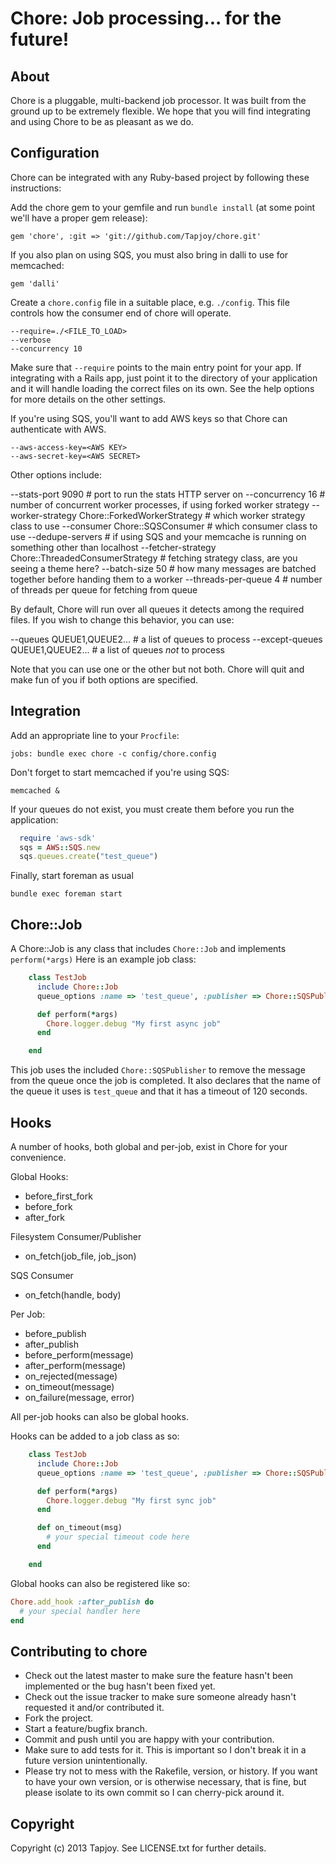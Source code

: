 # Chore: Job processing... for the future!

## About

Chore is a pluggable, multi-backend job processor. It was built from the ground up to be extremely flexible. We hope that you
will find integrating and using Chore to be as pleasant as we do.

## Configuration

Chore can be integrated with any Ruby-based project by following these instructions:

Add the chore gem to your gemfile and run `bundle install` (at some point we'll have a proper gem release):

    gem 'chore', :git => 'git://github.com/Tapjoy/chore.git'

If you also plan on using SQS, you must also bring in dalli to use for memcached:

    gem 'dalli'

Create a `chore.config` file in a suitable place, e.g. `./config`. This file controls how the consumer end of chore will operate. 

    --require=./<FILE_TO_LOAD>
    --verbose
    --concurrency 10

Make sure that `--require` points to the main entry point for your app. If integrating with a Rails app, just point it to the directory of your application and it will handle loading the correct files on its own. See the help options for more details on the other settings.

If you're using SQS, you'll want to add AWS keys so that Chore can authenticate with AWS.

    --aws-access-key=<AWS KEY>
    --aws-secret-key=<AWS SECRET>

Other options include:

--stats-port 9090 # port to run the stats HTTP server on
--concurrency 16 # number of concurrent worker processes, if using forked worker strategy
--worker-strategy Chore::ForkedWorkerStrategy # which worker strategy class to use
--consumer Chore::SQSConsumer # which consumer class to use
--dedupe-servers # if using SQS and your memcache is running on something other than localhost
--fetcher-strategy Chore::ThreadedConsumerStrategy # fetching strategy class, are you seeing a theme here?
--batch-size 50 # how many messages are batched together before handing them to a worker
--threads-per-queue 4 # number of threads per queue for fetching from queue

By default, Chore will run over all queues it detects among the required files. If you wish to change this behavior, you can use:

--queues QUEUE1,QUEUE2... # a list of queues to process
--except-queues QUEUE1,QUEUE2... # a list of queues _not_ to process

Note that you can use one or the other but not both. Chore will quit and make fun of you if both options are specified.

## Integration

Add an appropriate line to your `Procfile`:

    jobs: bundle exec chore -c config/chore.config

Don't forget to start memcached if you're using SQS:

    memcached &


If your queues do not exist, you must create them before you run the application:

```ruby
  require 'aws-sdk'
  sqs = AWS::SQS.new
  sqs.queues.create("test_queue")
```

Finally, start foreman as usual

    bundle exec foreman start

## Chore::Job

A Chore::Job is any class that includes `Chore::Job` and implements `perform(*args)` Here is an example job class:
```ruby
    class TestJob 
      include Chore::Job
      queue_options :name => 'test_queue', :publisher => Chore::SQSPublisher, :timeout => 120

      def perform(*args)
        Chore.logger.debug "My first async job"
      end

    end
```

This job uses the included `Chore::SQSPublisher` to remove the message from the queue once the job is completed.
It also declares that the name of the queue it uses is `test_queue` and that it has a timeout of 120 seconds.

## Hooks

A number of hooks, both global and per-job, exist in Chore for your convenience.

Global Hooks:

* before_first_fork
* before_fork
* after_fork

Filesystem Consumer/Publisher
* on_fetch(job_file, job_json)

SQS Consumer
* on_fetch(handle, body)

Per Job:
* before_publish
* after_publish
* before_perform(message)
* after_perform(message)
* on_rejected(message)
* on_timeout(message)
* on_failure(message, error)

All per-job hooks can also be global hooks.

Hooks can be added to a job class as so:

```ruby
    class TestJob 
      include Chore::Job
      queue_options :name => 'test_queue', :publisher => Chore::SQSPublisher, :timeout => 120

      def perform(*args)
        Chore.logger.debug "My first sync job"
      end

      def on_timeout(msg)
        # your special timeout code here
      end

    end
```
Global hooks can also be registered like so:

```ruby
Chore.add_hook :after_publish do
  # your special handler here
end
```

## Contributing to chore
 
* Check out the latest master to make sure the feature hasn't been implemented or the bug hasn't been fixed yet.
* Check out the issue tracker to make sure someone already hasn't requested it and/or contributed it.
* Fork the project.
* Start a feature/bugfix branch.
* Commit and push until you are happy with your contribution.
* Make sure to add tests for it. This is important so I don't break it in a future version unintentionally.
* Please try not to mess with the Rakefile, version, or history. If you want to have your own version, or is otherwise necessary, that is fine, but please isolate to its own commit so I can cherry-pick around it.

## Copyright

Copyright (c) 2013 Tapjoy. See LICENSE.txt for
further details.
